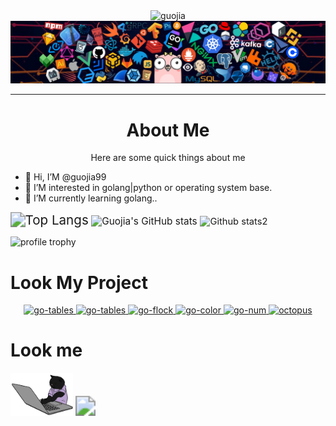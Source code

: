 <div align="center">
    <img src="https://readme-typing-svg.herokuapp.com?font=Roboto&pause=1000&color=000000&center=true&width=435&lines=Welcome+to+the+code+world+of+Guojia" alt="guojia" style="zoom:100%;"/>
</div>
<img src="./image/header.png" style="zoom:100%;" />

---

<div align="center"> <h1>About Me</h1></div>
<div align="center">Here are some quick things about me</div>

- 👋 Hi, I’M @guojia99
- 👀 I’M interested in golang|python or operating system base.
- 🌱 I’M currently learning golang..

<img src="https://github-readme-stats.vercel.app/api/top-langs/?username=guojia99&layout=donut&theme=dracula" alt="Top Langs" style="zoom:147%;" />

<img src="https://github-readme-stats.vercel.app/api?username=guojia99&show_icons=true&show=reviews,discussions_started,discussions_answered,prs_merged,prs_merged_percentage&theme=radical&count_private=true" alt="Guojia's GitHub stats" style="zoom:110%;" />

<img src="https://github-readme-streak-stats.herokuapp.com/?user=guojia99&theme=dracula&show_icons=true" alt="Github stats2" style="zoom:105%;" />

![profile trophy](https://github-profile-trophy.vercel.app/?username=guojia99&theme=dracula&no-frame=true&row=1&&margin-w=30&no-bg=true)



# Look My Project



<div align="center">
    <a href="https://github.com/guojia99/cubing-pro">
        <img src="https://github-readme-stats.vercel.app/api/pin?username=guojia99&repo=cubing-pro&title_color=fff&icon_color=f9f9f9&text_color=9f9f9f&bg_color=151515"
             alt="go-tables" style="zoom:100%;"/>
    </a>
    <a href="https://github.com/guojia99/go-tables">
        <img src="https://github-readme-stats.vercel.app/api/pin?username=guojia99&repo=go-tables&title_color=fff&icon_color=f9f9f9&text_color=9f9f9f&bg_color=151515"
             alt="go-tables" style="zoom:100%;"/>
    </a>
    <a href="https://github.com/guojia99/go-flock">
        <img src="https://github-readme-stats.vercel.app/api/pin?username=guojia99&repo=go-flock&title_color=fff&icon_color=f9f9f9&text_color=9f9f9f&bg_color=151515"
             alt="go-flock" style="zoom:100%;"/>
    </a>
    <a href="https://github.com/guojia99/go-color">
        <img src="https://github-readme-stats.vercel.app/api/pin?username=guojia99&repo=go-color&title_color=fff&icon_color=f9f9f9&text_color=9f9f9f&bg_color=151515"
             alt="go-color" style="zoom:100%;"/>
    </a>
    <a href="https://github.com/guojia99/go-num">
        <img src="https://github-readme-stats.vercel.app/api/pin?username=guojia99&repo=go-num&title_color=fff&icon_color=f9f9f9&text_color=9f9f9f&bg_color=151515"
             alt="go-num" style="zoom:100%;"/>
    </a>
    <a href="https://github.com/guojia99/octopus">
        <img src="https://github-readme-stats.vercel.app/api/pin?username=guojia99&repo=octopus&title_color=fff&icon_color=f9f9f9&text_color=9f9f9f&bg_color=151515"
             alt="octopus" style="zoom:100%;"/>
    </a>
</div>



# Look me

<img src="./image/cat.gif" width="100">
<img src="https://profile-counter.glitch.me/guojia99/Count.svg" style="zoom:200%;" />
